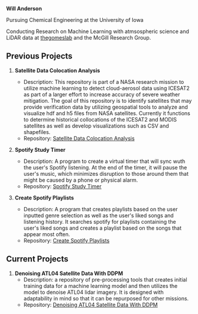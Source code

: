 **Will Anderson**

Pursuing Chemical Engineering at the University of Iowa

Conducting Research on Machine Learning with atmsospheric science and LiDAR data at [thegomeslab](https://github.com/thegomeslab) and the McGill Research Group.

## Previous Projects

1. **Satellite Data Colocation Analysis**
   - Description: This repository is part of a NASA research mission to utilize machine learning to detect cloud-aerosol data using ICESAT2 as part of a larger effort to increase accuracy of severe weather mitigation. The goal of this repository is to identify satellites that may provide verification data by utilizing geospatial tools to analyze and visualize hdf and h5 files from NASA satellites. Currently it functions to determine historical collocations of the ICESAT2 and MODIS satellites as well as develop visualizations such as CSV and shapefiles.
   - Repository: [Satellite Data Colocation Analysis](https://github.com/wndrsn1/MODIS-ICESAT2-Satellite-Data)

2. **Spotify Study Timer**
   - Description: A program to create a virtual timer that will sync wuth the user's Spotify listening. At the end of the timer, it will pause the user's music, which minimizes disruption to those around them that might be caused by a phone or physical alarm.
   - Repository: [Spotify Study Timer]([https://github.com/wndrsn1/Sync-Spotify-to-Timer])

3. **Create Spotify Playlists**
   - Description: A program that creates playlists based on the user inputted genre selection as well as the user's liked songs and listening history. It searches spotify for playlists containing the user's liked songs and creates a playlist based on the songs that appear most often. 
   - Repository: [Create Spotify Playlists](https://github.com/wndrsn1/Create-Spotify-Playlists)

## Current Projects

1. **Denoising ATL04 Satellite Data With DDPM**
   - Description: a repository of pre-processing tools that creates initial training data for a machine learning model and then utilizes the model to denoise ATL04 lidar imagery. It is designed with adaptability in mind so that it can be repurposed for other missions.
   - Repository: [Denoising ATL04 Satellite Data With DDPM](https://github.com/wndrsn1/Denoising-ATL04-Satellite-Data-With-DDPM)
